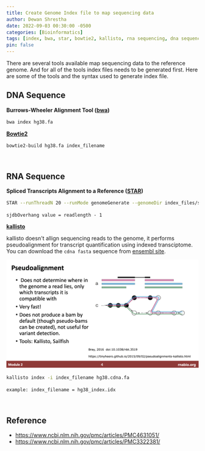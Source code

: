 ```yaml
---
title: Create Genome Index file to map sequencing data
author: Dewan Shrestha
date: 2022-09-03 00:30:00 -0500 
categories: [Bioinformatics]
tags: [index, bwa, star, bowtie2, kallisto, rna sequencing, dna sequencing, alignment]
pin: false
---
```


There are several tools available map sequencing data to the reference genome. And for all of the tools index files needs to be generated first. Here are some of the tools and the syntax used to generate index file.


## DNA Sequence

**Burrows-Wheeler Alignment Tool ([bwa](http://bio-bwa.sourceforge.net/bwa.shtml))**

```sh
bwa index hg38.fa
```
**[Bowtie2](http://bowtie-bio.sourceforge.net/bowtie2/manual.shtml)**

```sh
bowtie2-build hg38.fa index_filename
```
<br/>

## RNA Sequence

**Spliced Transcripts Alignment to a Reference ([STAR](https://physiology.med.cornell.edu/faculty/skrabanek/lab/angsd/lecture_notes/STARmanual.pdf))**

```sh
STAR --runThreadN 20 --runMode genomeGenerate --genomeDir index_files/star_2.5.3a --genomeFastaFiles hg38.fa --sjdbGTFfile gencode.v41.annotation.gtf --sjdbOverhang 99
```
`sjdbOverhang value = readlength - 1`

**[kallisto](https://pachterlab.github.io/kallisto/manual)**

kallisto doesn't allign sequencing reads to the genome, it performs pseudoalignment for transcript quantification using indexed transciptome. You can download the `cdna fasta` sequence from [ensembl site](https://useast.ensembl.org/info/data/ftp/index.html).

![pseudo_alignment](/assets/img/pseudoalignment.png)
```sh
kallisto index -i index_filename hg38.cdna.fa
```

`example: index_filename = hg38_index.idx`

<br/>

## Reference

-   https://www.ncbi.nlm.nih.gov/pmc/articles/PMC4631051/
-   https://www.ncbi.nlm.nih.gov/pmc/articles/PMC3322381/